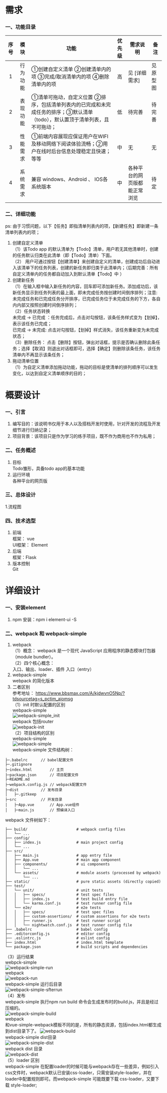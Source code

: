 # 需求  
### 一、功能目录  
| 序号 | 模块 | 功能 | 优先级 | 需求说明 | 备注 |
| :---: | :---: | --- | :---: | --- | --- | 
| 1 | 行为功能 | ①创建自定义清单 ②创建清单内的项 ③完成/取消清单内的项 ④删除清单内的项 | 高 | 见 [详细需求] | 见原型图 |
| 2 | 表现功能 | ①清单可拖动，自定义位置 ②排序，包括清单列表内的已完成和未完成任务的排序；③默认清单（todo），默认置顶于清单列表，且不可拖动；| 低 | 待完善 | 待完善 |
| 3 | 性能需求 | ①前端内容展现应保证用户在WIFI及移动网络下阅读体验流畅；②用户在线时后台信息处理稳定且快速；等等 | 中 | 无 | 无 |
| 4 | 系统需求 | 兼容 windows、Android 、 IOS各系统版本 | 中 | 各种平台的网页版都能正常浏览 | 待定 |  
  
 ### 二、详细功能  
 ps: 由于习惯问题，以下【任务】即指清单列表内的项，【新建任务】即新建一条清单列表内的项；
 1. 创建自定义清单  
 （1）该Todo app 的默认清单为【Todo】清单，用户若无其他清单时，创建的任务默认归类在此清单（即【Todo】清单）下面。  
 （2） 用户可通过按钮【创建清单】来创建自定义的清单，创建成功后自动进入该清单下的任务列表，创建的新任务即归类于此清单内；（后期完善：所有自定义清单内的任务都自动加入到默认清单【Todo】中 ）  
 2. 创建新任务  
 （1）在输入框中输入新任务的内容，回车即可添加新任务。添加成功后，该新任务显示到任务列表的最上面，即未完成任务按创建时间倒序排列；注意: 未完成任务和已完成任务分开排序，已完成任务位于未完成任务的下方，各自内内部又按照创建时间倒序排列；  
 （2）任务状态转换  
    未完成 ->  已完成 ：任务完成后，点击对勾按钮，该条任务样式变为【划掉】，表示该任务已完成；  
    已完成 -> 未完成: 点击对勾按钮，【划掉】样式消失，该任务重新变为未完成状态；  
  （3）删除任务： 点击【删除】按钮，弹出对话框，提示是否确认删除此条任务；选择【取消】则退出对话框即可，选择【确定】则删除该条任务，该任务清单内不再显示该条任务；  
  3. 拖动清单位置  
  （1）为自定义清单添加拖动功能，拖动的目标是使清单的排列顺序可以发生变化，以达到自定义清单顺序的目的；
# 概要设计  
### 一、引言  
1. 编写目的：该说明书仅用于本人以及搭档开发时使用，针对开发的流程及开发细节进行归纳记录；  
2. 项目背景：该项目只是作为学习的练手项目，既不作为商用也不作为私用；  
### 二、任务概述  
1. 目标  
Todo雏形，具备todo app的基本功能  
2. 运行环境  
各种平台的网页版  
### 三、总体设计  
1.流程图  
### 四、技术选型  
1. 前端  
框架： vue  
UI框架： Element 
2. 后端  
框架：Flask  
3. 版本控制  
Git  

# 详细设计  
### 一、安装element  
1. npm 安装：npm i element-ui -S  
### 二、webpack 和 webpack-simple  
1. webpack  
（1）概念： webpack 是一个现代 JavaScript 应用程序的静态模块打包器（module bundler）。  
（2）四个核心概念：  
入口、输出、loader、插件
入口（entry）  
2. webpack-simple  
webpack 的简化版本  
3. 二者区别  
参考地址： https://www.bbsmax.com/A/kjdwvnO5Np/?tdsourcetag=s_pctim_aiomsg  
（1）init 时默认配置的区别  
webpack-simple  
![webpack-simple_init](./images/simple-init.png)  
webpack 包括router  
![webpack-init](./images/webpack-init.png)  
（2）项目结构的区别  
webpack-simple  
![webpack-simple](./images/simple.png)   
webpack-simple 文件结构树：  
```
├─.babelrc		// babel配置文件
├─.gitignore
├─index.html		// 主页
├─package.json		// 项目配置文件
├─README.md
├─webpack.config.js	// webpack配置文件
├─dist			// 发布目录
│   ├─.gitkeep
├─src			// 开发目录
│   ├─App.vue		// App.vue组件
│   ├─main.js		// 预编译入口
```
webpack 文件树如下：  
```
├── build/                      # webpack config files
│   └── ...
├── config/
│   ├── index.js                # main project config
│   └── ...
├── src/
│   ├── main.js                 # app entry file
│   ├── App.vue                 # main app component
│   ├── components/             # ui components
│   │   └── ...
│   └── assets/                 # module assets (processed by webpack)
│       └── ...
├── static/                     # pure static assets (directly copied)
├── test/
│   └── unit/                   # unit tests
│   │   ├── specs/              # test spec files
│   │   ├── index.js            # test build entry file
│   │   └── karma.conf.js       # test runner config file
│   └── e2e/                    # e2e tests
│   │   ├── specs/              # test spec files
│   │   ├── custom-assertions/  # custom assertions for e2e tests
│   │   ├── runner.js           # test runner script
│   │   └── nightwatch.conf.js  # test runner config file
├── .babelrc                    # babel config
├── .editorconfig.js            # editor config
├── .eslintrc.js                # eslint config
├── index.html                  # index.html template
└── package.json                # build scripts and dependencies
```
（3）运行结果  
webpck-simple  
![webpack-simple-run](./images/simple-run.png)  
webpack  
![webpack-run](./images/webpack-run.png)  
webpack-simple 运行后目录  
![webpack-simple-sfterrun](./images/simple-afterrun.png)  
（4）发布  
webpack-simple 执行npm run build 命令会生成发布时的build.js，并且是经过压缩的。  
![webpack-simple-build](./images/simple-build.png)  
webpack   
和vue-simple-webpack模板不同的是，所有的静态资源，包括index.html都生成到dist目录下了。
![webpack-build](./images/webpack-build.png)  
webpack-simple dist目录  
![webpack-simple-dist](./images/simple-dist.png)  
webpack dist 目录  
![webpack-dist](./images/webpack-dist.png)  
（5）loader 区别  
webpack-simple 在配置loader的时候可能与webpack存在一些差异，例如引入css文件时，webpack默认已安装css-loader，只需安装style-loader，并在loader中配置规则即可。而webpack-simple 可能既要下载 css-loader，又要下载 style-loader;  
